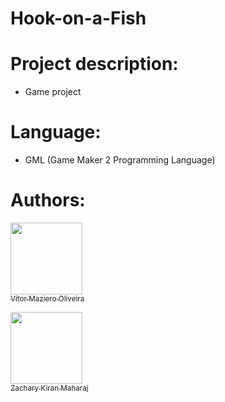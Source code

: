 # Hook-on-a-Fish
 
# Project description:
-  Game project

# Language:
- GML (Game Maker 2 Programming Language)

# Authors:

[<img loading="lazy" src="https://avatars.githubusercontent.com/u/110566021?v=4" width=115><br><sub>Vítor Maziero Oliveira</sub>](https://github.com/vitor-m-o)

[<img loading="lazy" src="https://avatars.githubusercontent.com/u/202202752?v=4" width=115><br><sub>Zachary Kiran Maharaj</sub>](https://github.com/zach-km)
